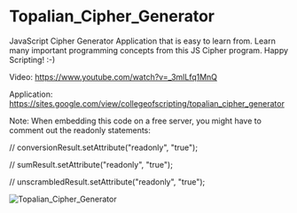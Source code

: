 # Topalian_Cipher_Generator
JavaScript Cipher Generator Application that is easy to learn from. Learn many important programming concepts from this JS Cipher program. Happy Scripting! :-)

Video: https://www.youtube.com/watch?v=_3mlLfq1MnQ

Application: https://sites.google.com/view/collegeofscripting/topalian_cipher_generator

Note: When embedding this code on a free server, you might have to comment out the readonly statements:

// conversionResult.setAttribute("readonly", "true");

// sumResult.setAttribute("readonly", "true");

// unscrambledResult.setAttribute("readonly", "true");

![Topalian_Cipher_Generator](https://pbs.twimg.com/media/F0HQkKWX0AAuBuT?format=png&name=small)

